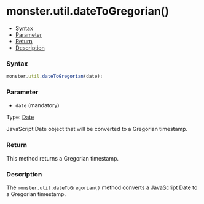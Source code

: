 # monster.util.dateToGregorian()

* [Syntax](#syntax)
* [Parameter](#parameter)
* [Return](#return)
* [Description](#description)

### Syntax
```javascript
monster.util.dateToGregorian(date);
```

### Parameter
* `date` (mandatory)

 Type: [Date][date]

 JavaScript Date object that will be converted to a Gregorian timestamp.

### Return
This method returns a Gregorian timestamp.

### Description
The `monster.util.dateToGregorian()` method converts a JavaScript Date to a Gregorian timestamp.

[date]: https://developer.mozilla.org/en-US/docs/Web/JavaScript/Reference/Global_Objects/Date